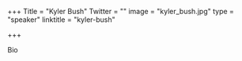 +++
Title = "Kyler Bush"
Twitter = ""
image = "kyler_bush.jpg"
type = "speaker"
linktitle = "kyler-bush"

+++

Bio